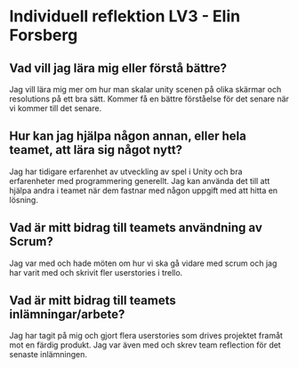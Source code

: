 # Individuell reflektion LV3 - Elin Forsberg
## Vad vill jag lära mig eller förstå bättre?
Jag vill lära mig mer om hur man skalar unity scenen på olika skärmar och resolutions på ett bra sätt. Kommer få en bättre förståelse
för det senare när vi kommer till det senare.
## Hur kan jag hjälpa någon annan, eller hela teamet, att lära sig något nytt?
Jag har tidigare erfarenhet av utveckling av spel i Unity och bra erfarenheter med programmering generellt.
Jag kan använda det till att hjälpa andra i teamet när dem fastnar med någon uppgift med att hitta en lösning.
## Vad är mitt bidrag till teamets användning av Scrum?
Jag var med och hade möten om hur vi ska gå vidare med scrum och jag har varit med och skrivit fler
userstories i trello.
## Vad är mitt bidrag till teamets inlämningar/arbete?
Jag har tagit på mig och gjort flera userstories som drives projektet framåt mot en
färdig produkt. Jag var även med och skrev team reflection för det senaste inlämningen.

